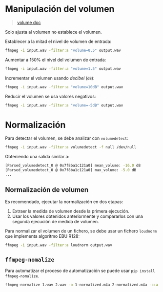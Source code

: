 # Manipulación del volumen

> [volume doc](https://trac.ffmpeg.org/wiki/AudioVolume)

Solo ajusta al volumen no establece el volumen.

Establecer a la mitad el nivel de volumen de entrada:

```bash
ffmpeg -i input.wav -filter:a "volume=0.5" output.wav
```

Aumentar a 150% el nivel del volumen de entrada:

```bash
ffmpeg -i input.wav -filter:a "volume=1.5" output.wav
```

Incrementar el volumen usando *decibel* (`dB`):

```bash
ffmpeg -i input.wav -filter:a "volume=10dB" output.wav
```

Reducir el volumen se usa valores negativos:

```bash
ffmpeg -i input.wav -filter:a "volume=-5dB" output.wav
```


# Normalización

Para detectar el volumen, se debe analizar con `volumedetect`:

```bash
ffmpeg -i input.wav -filter:a volumedetect -f null /dev/null
```

Obteniendo una salida similar a:

```bash
[Parsed_volumedetect_0 @ 0x7f8ba1c121a0] mean_volume: -16.0 dB
[Parsed_volumedetect_0 @ 0x7f8ba1c121a0] max_volume: -5.0 dB
...
```

## Normalización de volumen

Es recomendado, ejecutar la normalización en dos etapas:

1. Extraer la medida de volumen desde la primera ejecución.
2. Usar los valores obtenidos anteriormente y compararlos con una segunda ejecución de medida de volumen.

Para normalizar el volumen de un fichero, se debe usar un fichero `loudnorm` que implementa algoritmo EBU R128:

```bash
ffmpeg -i input.wav -filter:a loudnorm output.wav
```

## `ffmpeg-nomalize`

Para automatizar el proceso de automatización se puede usar `pip install ffmpeg-nomalize`.

```bash
ffmpeg-normalize 1.wav 2.wav -o 1-normalized.m4a 2-normalized.m4a -c:a aac -b:a 192k
```

